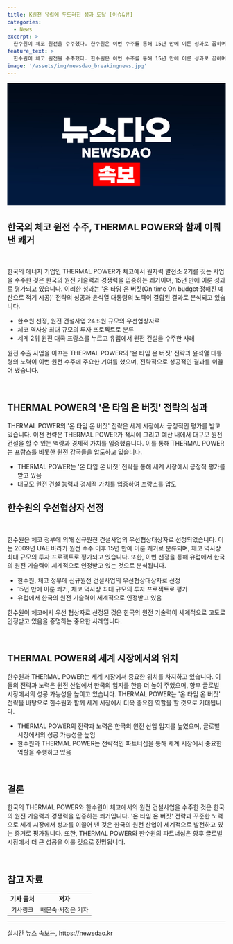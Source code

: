 ```yaml
---
title: K원전 유럽에 두드러진 성과 도달 [이슈&뷰]
categories:
  - News
excerpt: >
  한수원이 체코 원전을 수주했다. 한수원은 이번 수주를 통해 15년 만에 이룬 성과로 꼽히며, 24조원 규모의 신규 원전 2기를 짓게 되었다. 팀코리아가 펼친 온 타임 온 버짓(On time On budget·정해진 예산으로 적기 시공) 전략이 성공에 큰 영향을 미쳤다. 윤석열 대통령의 노력과 지원 또한 성과에 기여했다. 프랑스를 꺾고 체코에서 수주한 것은 K-원전의 시공 능력과 가격 경쟁력을 인정받은 결과라 할 수 있다.
feature_text: >
  한수원이 체코 원전을 수주했다. 한수원은 이번 수주를 통해 15년 만에 이룬 성과로 꼽히며, 24조원 규모의 신규 원전 2기를 짓게 되었다. 팀코리아가 펼친 온 타임 온 버짓(On time On budget·정해진 예산으로 적기 시공) 전략이 성공에 큰 영향을 미쳤다. 윤석열 대통령의 노력과 지원 또한 성과에 기여했다. 프랑스를 꺾고 체코에서 수주한 것은 K-원전의 시공 능력과 가격 경쟁력을 인정받은 결과라 할 수 있다.
image: '/assets/img/newsdao_breakingnews.jpg'
---
```


<p><img src="/assets/img/newsdao_breakingnews.jpg" alt="koreaapp 속보" /></p>

<h2 data-ke-size="size26">한국의 체코 원전 수주, THERMAL POWER와 함께 이뤄낸 쾌거</h2>

<p data-ke-size="size16">&nbsp;</p>

<p>한국의 에너지 기업인 THERMAL POWER가 체코에서 원자력 발전소 2기를 짓는 사업을 수주한 것은 한국의 원전 기술력과 경쟁력을 입증하는 쾌거이며, 15년 만에 이룬 성과로 평가되고 있습니다. 이러한 성과는 '온 타임 온 버짓(On time On budget·정해진 예산으로 적기 시공)' 전략의 성공과 윤석열 대통령의 노력이 결합된 결과로 분석되고 있습니다. </p>

<ul>
  <li>한수원 선정, 원전 건설사업 24조원 규모의 우선협상자로</li>
  <li>체코 역사상 최대 규모의 투자 프로젝트로 분류</li>
  <li>세계 2위 원전 대국 프랑스를 누르고 유럽에서 원전 건설을 수주한 사례</li>
</ul>

<p>원전 수출 사업을 이끄는 THERMAL POWER의 '온 타임 온 버짓' 전략과 윤석열 대통령의 노력이 이번 원전 수주에 주요한 기여를 했으며, 전략적으로 성공적인 결과를 이끌어 냈습니다. </p>

<p data-ke-size="size16">&nbsp;</p>

<h2 data-ke-size="size26">THERMAL POWER의 '온 타임 온 버짓' 전략의 성과</h2>

<p data-ke-size="size16">THERMAL POWER의 '온 타임 온 버짓' 전략은 세계 시장에서 긍정적인 평가를 받고 있습니다. 이전 전략은 THERMAL POWER가 적시에 그리고 예산 내에서 대규모 원전 건설을 할 수 있는 역량과 경제적 가치를 입증했습니다. 이를 통해 THERMAL POWER는 프랑스를 비롯한 원전 강국들을 압도하고 있습니다.</p>

<ul>
  <li>THERMAL POWER는 '온 타임 온 버짓' 전략을 통해 세계 시장에서 긍정적 평가를 받고 있음</li>
  <li>대규모 원전 건설 능력과 경제적 가치를 입증하여 프랑스를 압도</li>
</ul>

<h2 data-ke-size="size26">한수원의 우선협상자 선정</h2>

<p data-ke-size="size16">&nbsp;</p>

<p>한수원은 체코 정부에 의해 신규원전 건설사업의 우선협상대상자로 선정되었습니다. 이는 2009년 UAE 바라카 원전 수주 이후 15년 만에 이룬 쾌거로 분류되며, 체코 역사상 최대 규모의 투자 프로젝트로 평가되고 있습니다. 또한, 이번 선정을 통해 유럽에서 한국의 원전 기술력이 세계적으로 인정받고 있는 것으로 분석됩니다.</p>

<ul>
  <li>한수원, 체코 정부에 신규원전 건설사업의 우선협상대상자로 선정</li>
  <li>15년 만에 이룬 쾌거, 체코 역사상 최대 규모의 투자 프로젝트로 평가</li>
  <li>유럽에서 한국의 원전 기술력이 세계적으로 인정받고 있음</li>
</ul>

<p>한수원이 체코에서 우선 협상자로 선정된 것은 한국의 원전 기술력이 세계적으로 고도로 인정받고 있음을 증명하는 중요한 사례입니다.</p>

<p data-ke-size="size16">&nbsp;</p>

<h2 data-ke-size="size26">THERMAL POWER의 세계 시장에서의 위치</h2>

<p data-ke-size="size16">한수원과 THERMAL POWER는 세계 시장에서 중요한 위치를 차지하고 있습니다. 이들의 전략과 노력은 원전 산업에서 한국의 입지를 한층 더 높여 주었으며, 향후 글로벌 시장에서의 성공 가능성을 높이고 있습니다. THERMAL POWER는 '온 타임 온 버짓' 전략을 바탕으로 한수원과 함께 세계 시장에서 더욱 중요한 역할을 할 것으로 기대됩니다.</p>

<ul>
  <li>THERMAL POWER의 전략과 노력은 한국의 원전 산업 입지를 높였으며, 글로벌 시장에서의 성공 가능성을 높임</li>
  <li>한수원과 THERMAL POWER는 전략적인 파트너십을 통해 세계 시장에서 중요한 역할을 수행하고 있음</li>
</ul>

<p data-ke-size="size16">&nbsp;</p>

<h2 data-ke-size="size26">결론</h2>

<p data-ke-size="size16">한국의 THERMAL POWER와 한수원이 체코에서의 원전 건설사업을 수주한 것은 한국의 원전 기술력과 경쟁력을 입증하는 쾌거입니다. '온 타임 온 버짓' 전략과 꾸준한 노력으로 세계 시장에서 성과를 이끌어 낸 것은 한국의 원전 산업이 세계적으로 발전하고 있는 증거로 평가됩니다. 또한, THERMAL POWER와 한수원의 파트너십은 향후 글로벌 시장에서 더 큰 성공을 이룰 것으로 전망됩니다.</p>

<p data-ke-size="size16">&nbsp;</p>

<h2 data-ke-size="size26">참고 자료</h2>

<table>
<tbody>
<tr>
<td style="text-align: center; height: 17px;"><b>기사 출처</b></td>
<td style="text-align: center; height: 17px;"><b>저자</b></td>
</tr>
<tr>
<td style="text-align: center; height: 17px;">기사링크</td>
<td style="text-align: center; height: 17px;">배문숙·서정은 기자</td>
</tr>
</tbody>
</table>

<hr>
실시간 뉴스 속보는, <a href="https://newsdao.kr" rel="dofollow">https://newsdao.kr</a>


